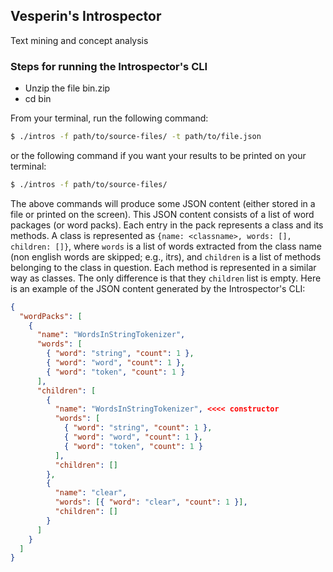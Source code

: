 ## Vesperin's Introspector

Text mining and concept analysis

### Steps for running the Introspector's CLI

- Unzip the file bin.zip
- cd bin

From your terminal, run the following command:

```bash
$ ./intros -f path/to/source-files/ -t path/to/file.json
```

or the following command if you want your results to be printed on your terminal:


```bash
$ ./intros -f path/to/source-files/
```


The above commands will produce some JSON content (either stored in a file or printed on 
the screen). This JSON content consists of a list of word packages (or word packs). Each 
entry in the pack represents a class and its methods. A class is represented as 
`{name: <classname>, words: [], children: []}`, where `words` is a list of words extracted 
from the class name (non english words are skipped; e.g., itrs), and `children` is a list of 
methods belonging to the class in question. Each method is represented in a similar 
way as classes. The only difference is that they `children` list is empty.  Here is an example
of the JSON content generated by the Introspector's CLI:  


```json
{
  "wordPacks": [
    {
      "name": "WordsInStringTokenizer",
      "words": [
        { "word": "string", "count": 1 },
        { "word": "word", "count": 1 },
        { "word": "token", "count": 1 }
      ],
      "children": [
        {
          "name": "WordsInStringTokenizer", <<<< constructor
          "words": [
            { "word": "string", "count": 1 },
            { "word": "word", "count": 1 },
            { "word": "token", "count": 1 }
          ],
          "children": []
        },
        {
          "name": "clear",
          "words": [{ "word": "clear", "count": 1 }],
          "children": []
        }
      ]
    }
  ]
}
```  
